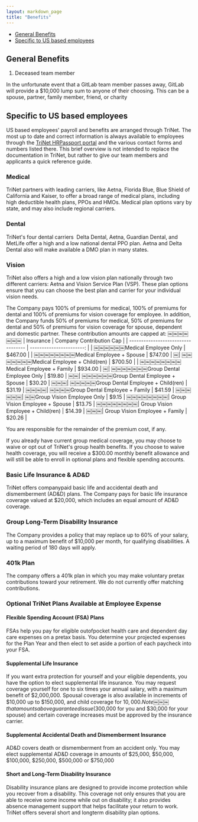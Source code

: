 ```yaml
---
layout: markdown_page
title: "Benefits"
---
```

* [General Benefits](#general-benefits)
* [Specific to US based employees](#us-specific-benefits)   

## General Benefits <a name="general-benefits"></a>

1. Deceased team member

In the unfortunate event that a GitLab team member passes away, GitLab will
provide a $10,000 lump sum to anyone of their choosing. This can be a spouse,
partner, family member, friend, or charity

## Specific to US based employees <a name="us-specific-benefits"></a>

US based employees' payroll and benefits are arranged through TriNet. The most up
to date and correct information is always available to employees through the
[TriNet HRPassport portal](https://www.hrpassport.com) and the various contact forms
and numbers listed there. This brief overview is not intended to replace the
documentation in TriNet, but rather to give our team members and applicants a
quick reference guide.

### Medical
TriNet partners with leading carriers, like Aetna, Florida Blue, Blue Shield of California and Kaiser, to offer a broad range of medical plans, including high­ deductible health plans, PPOs and HMOs. Medical plan options vary by state, and may also include regional carriers.

### Dental
TriNet's four dental carriers ­ Delta Dental, Aetna, Guardian Dental, and MetLife ­offer a high and a low national dental PPO plan. Aetna and Delta Dental also will make available a DMO plan in many states.

### Vision
TriNet also offers a high and a low vision plan nationally through two different carriers: Aetna and Vision Service Plan (VSP). These plan options ensure that you can choose the best plan and carrier for your individual vision needs.

The Company pays 100% of premiums for medical, 100% of premiums for dental and 100% of premiums for vision coverage for employee. In addition, the Company funds 50% of premiums for medical, 50% of premiums for dental and 50% of premiums for vision coverage for spouse, dependent and domestic partner. These contribution amounts are capped at:
￼￼￼￼￼￼￼
| Insurance                          | Company Contribution Cap |
| ---------------------------------- | -----------------------: |
| ￼￼￼￼￼￼Medical Employee Only              |                  $467.00 |
| ￼￼￼￼￼￼￼￼Medical Employee + Spouse          |                  $747.00 |
￼| ￼￼￼￼￼￼￼Medical Employee + Child(ren)      |                  $700.50 |
| ￼￼￼￼￼￼￼￼Medical Employee + Family          |                  $934.00 |
￼| ￼￼￼￼￼￼￼Group Dental Employee Only         |                   $19.80 |
￼￼| ￼￼￼￼￼￼Group Dental Employee + Spouse     |                   $30.20 |
￼￼￼| ￼￼￼￼￼Group Dental Employee + Child(ren) |                   $31.19 |
￼￼￼￼| ￼￼￼￼Group Dental Employee + Family     |                   $41.59 |
￼￼￼￼￼￼| ￼￼Group Vision Employee Only         |                    $9.15 |
￼￼￼￼￼￼￼￼| Group Vision Employee + Spouse     |                   $13.75 |
￼￼￼￼￼￼￼￼| Group Vision Employee + Child(ren) |                   $14.39 |
￼￼￼| Group Vision Employee + Family     |                   $20.26 |

You are responsible for the remainder of the premium cost, if any.

If you already have current group medical coverage, you may choose to waive or opt out of TriNet's group health benefits. If you choose to waive health coverage, you will receive a $300.00 monthly benefit allowance and will still be able to enroll in optional plans and flexible spending accounts.

### Basic Life Insurance & AD&D

TriNet offers company­paid basic life and accidental death and dismemberment (AD&D) plans. The Company pays for basic life insurance coverage valued at $20,000, which includes an equal amount of AD&D coverage.

### Group Long­-Term Disability Insurance

The Company provides a policy that may replace up to 60% of your salary, up to a maximum benefit of $10,000 per month, for qualifying disabilities. A waiting period of 180 days will apply.

### 401k Plan
The company offers a 401k plan in which you may make voluntary pre­tax contributions toward your retirement. We do not currently offer matching contributions.

### Optional TriNet Plans Available at Employee Expense

#### Flexible Spending Account (FSA) Plans

FSAs help you pay for eligible out­of­pocket health care and dependent day care expenses on a pre­tax basis. You determine your projected expenses for the Plan Year and then elect to set aside a portion of each paycheck into your FSA.

#### Supplemental Life Insurance

If you want extra protection for yourself and your eligible dependents, you have the option to elect supplemental life insurance. You may request coverage yourself for one to six times your annual salary, with a maximum benefit of $2,000,000. Spousal coverage is also available in increments of $10,000 up to $150,000, and child coverage for $10,000. Note￼￼￼ that amounts above guaranteed issue ($300,000 for you and $30,000 for your spouse) and certain coverage increases must be approved by the insurance carrier.

#### Supplemental Accidental Death and Dismemberment Insurance
AD&D covers death or dismemberment from an accident only. You may elect supplemental AD&D coverage in amounts of $25,000, $50,000, $100,000, $250,000, $500,000 or $750,000

#### Short­ and Long­-Term Disability Insurance
Disability insurance plans are designed to provide income protection while you recover from a disability. This coverage not only ensures that you are able to receive some income while out on disability; it also provides absence management support that helps facilitate your return to work. TriNet offers several short­ and long­term disability plan options.
